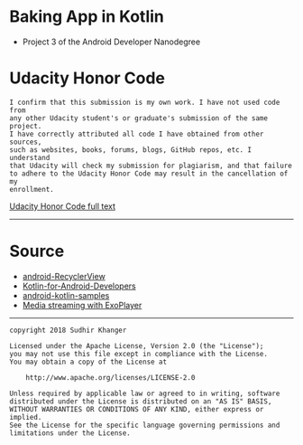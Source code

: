 # Baking App in Kotlin

* Project 3 of the Android Developer Nanodegree

# Udacity Honor Code

    I confirm that this submission is my own work. I have not used code from 
	any other Udacity student's or graduate's submission of the same project. 
	I have correctly attributed all code I have obtained from other sources, 
	such as websites, books, forums, blogs, GitHub repos, etc. I understand 
	that Udacity will check my submission for plagiarism, and that failure 
	to adhere to the Udacity Honor Code may result in the cancellation of my
	enrollment.

[Udacity Honor Code full text](https://udacity.zendesk.com/hc/en-us/articles/210667103-What-is-the-Udacity-Honor-Code-)

---

# Source

* [android-RecyclerView](https://github.com/googlesamples/android-RecyclerView)
* [Kotlin-for-Android-Developers](https://github.com/antoniolg/Kotlin-for-Android-Developers)
* [android-kotlin-samples](https://github.com/irontec/android-kotlin-samples)
* [Media streaming with ExoPlayer](https://codelabs.developers.google.com/codelabs/exoplayer-intro/index.html?index=..%2F..%2Findex#2)

---

    copyright 2018 Sudhir Khanger

    Licensed under the Apache License, Version 2.0 (the "License");
    you may not use this file except in compliance with the License.
    You may obtain a copy of the License at

        http://www.apache.org/licenses/LICENSE-2.0

    Unless required by applicable law or agreed to in writing, software
    distributed under the License is distributed on an "AS IS" BASIS,
    WITHOUT WARRANTIES OR CONDITIONS OF ANY KIND, either express or implied.
    See the License for the specific language governing permissions and
    limitations under the License.
